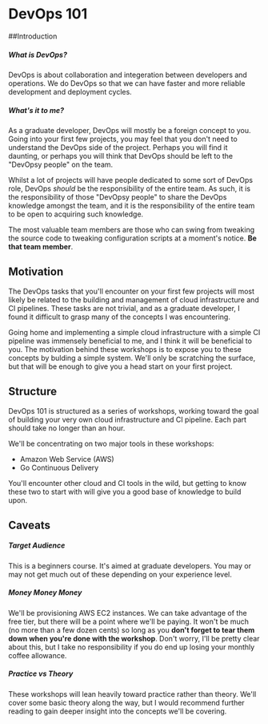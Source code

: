 # DevOps 101

##Introduction

##### What is DevOps?
DevOps is about collaboration and integeration between developers and operations. We do DevOps so that we can have faster and more reliable development and deployment cycles.

##### What's it to me?
As a graduate developer, DevOps will mostly be a foreign concept to you. Going into your first few projects, you may feel that you don't need to understand the DevOps side of the project. Perhaps you will find it daunting, or perhaps you will think that DevOps should be left to the "DevOpsy people" on the team. 

Whilst a lot of projects will have people dedicated to some sort of DevOps role, DevOps *should* be the responsibility of the entire team. As such, it is the responsibility of those "DevOpsy people" to share the DevOps knowledge amongst the team, and it is the responsibility of the entire team to be open to acquiring such knowledge.

The most valuable team members are those who can swing from tweaking the source code to tweaking configuration scripts at a moment's notice. **Be that team member**.

## Motivation
The DevOps tasks that you'll encounter on your first few projects will most likely be related to the building and management of cloud infrastructure and CI pipelines. These tasks are not trivial, and as a graduate developer, I found it difficult to grasp many of the concepts I was encountering. 

Going home and implementing a simple cloud infrastructure with a simple CI pipeline was immensely beneficial to me, and I think it will be beneficial to you. The motivation behind these workshops is to expose you to these concepts by bulding a simple system. We'll only be scratching the surface, but that will be enough to give you a head start on your first project.

## Structure
DevOps 101 is structured as a series of workshops, working toward the goal of building your very own cloud infrastructure and CI pipeline. Each part should take no longer than an hour. 

We'll be concentrating on two major tools in these workshops:

- Amazon Web Service (AWS)
- Go Continuous Delivery

You'll encounter other cloud and CI tools in the wild, but getting to know these two to start with will give you a good base of knowledge to build upon.

## Caveats
##### Target Audience
This is a beginners course. It's aimed at graduate developers. You may or may not get much out of these depending on your experience level.

##### Money Money Money
We'll be provisioning AWS EC2 instances. We can take advantage of the free tier, but there will be a point where we'll be paying. It won't be much (no more than a few dozen cents) so long as you **don't forget to tear them down when you're done with the workshop**. Don't worry, I'll be pretty clear about this, but I take no responsibility if you do end up losing your monthly coffee allowance.

##### Practice vs Theory
These workshops will lean heavily toward practice rather than theory. We'll cover some basic theory along the way, but I would recommend further reading to gain deeper insight into the concepts we'll be covering.








